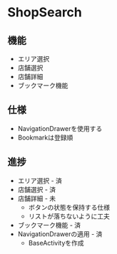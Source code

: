 # ShopSearch

## 機能
* エリア選択
* 店舗選択
* 店舗詳細
* ブックマーク機能

## 仕様
* NavigationDrawerを使用する
* Bookmarkは登録順

## 進捗
* エリア選択 - 済
* 店舗選択 - 済
* 店舗詳細 - 未
  * ボタンの状態を保持する仕様
  * リストが落ちないように工夫
* ブックマーク機能 - 済
* NavigationDrawerの適用 - 済
  * BaseActivityを作成
